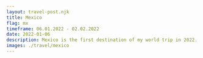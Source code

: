 ```yaml
---
layout: travel-post.njk
title: Mexico
flag: mx
timeframe: 06.01.2022 - 02.02.2022
date: 2022-01-06
description: Mexico is the first destination of my world trip in 2022. Arriving in Cancún, I made my way over Valladolid, Tulum, Bacalar and Palenque to San Cristobal.
images: ./travel/mexico
---
```


